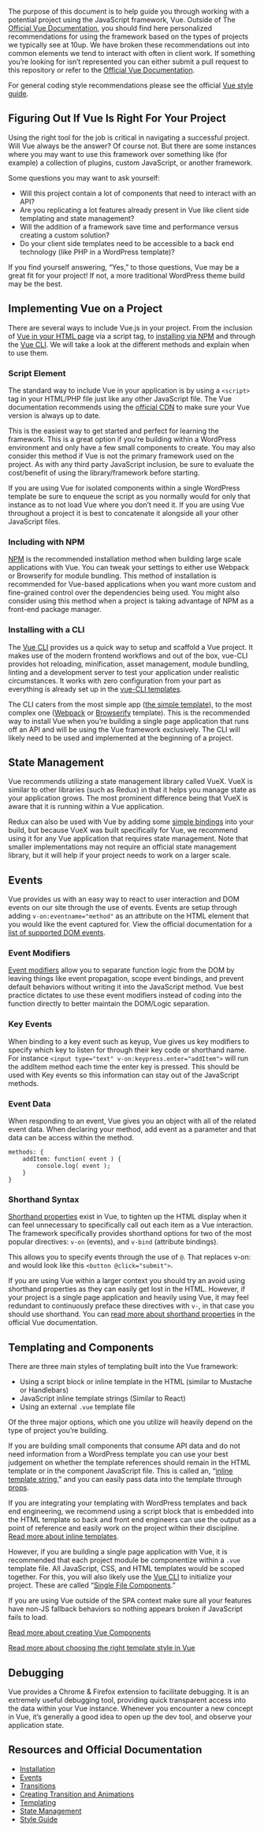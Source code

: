 The purpose of this document is to help guide you through working with a potential project using the JavaScript framework, Vue. Outside of The [Official Vue Documentation](https://vuejs.org/), you should find here personalized recommendations for using the framework based on the types of projects we typically see at 10up. We have broken these recommendations out into common elements we tend to interact with often in client work. If something you’re looking for isn’t represented you can either submit a pull request to this repository or refer to the [Official Vue Documentation](https://vuejs.org/v2/guide/).

For general coding style recommendations please see the official [Vue style guide](https://vuejs.org/v2/style-guide/).

## Figuring Out If Vue Is Right For Your Project

Using the right tool for the job is critical in navigating a successful project. Will Vue always be the answer? Of course not. But there are some instances where you may want to use this framework over something like (for example) a collection of plugins, custom JavaScript, or another framework.

Some questions you may want to ask yourself:
* Will this project contain a lot of components that need to interact with an API?
* Are you replicating a lot features already present in Vue like client side templating and state management?
* Will the addition of a framework save time and performance versus creating a custom solution? 
* Do your client side templates need to be accessible to a back end technology (like PHP in a WordPress template)?

If you find yourself answering, “Yes,” to those questions, Vue may be a great fit for your project! If not, a more traditional WordPress theme build may be the best.

## Implementing Vue on a Project

There are several ways to include Vue.js in your project. From the inclusion of [Vue in your HTML page](https://vuejs.org/v2/guide/installation.html#CDN) via a script tag, to [installing via NPM](https://vuejs.org/v2/guide/installation.html#NPM) and through the [Vue CLI](https://vuejs.org/v2/guide/installation.html#CLI). We will take a look at the different methods and explain when to use them.

### Script Element
The standard way to include Vue in your application is by using a `<script>` tag in your HTML/PHP file just like any other JavaScript file. The Vue documentation recommends using the [official CDN](https://vuejs.org/v2/guide/installation.html#CDN) to make sure your Vue version is always up to date. 

This is the easiest way to get started and perfect for learning the framework. This is a great option if you’re building within a WordPress environment and only have a few small components to create. You may also consider this method if Vue is not the primary framework used on the project. As with any third party JavaScript inclusion, be sure to evaluate the cost/benefit of using the library/framework before starting.

If you are using Vue for isolated components within a single WordPress template be sure to enqueue the script as you normally would for only that instance as to not load Vue where you don’t need it. If you are using Vue throughout a project it is best to concatenate it alongside all your other JavaScript files.

### Including with NPM

[NPM](https://vuejs.org/v2/guide/installation.html#NPM) is the recommended installation method when building large scale applications with Vue. You can tweak your settings to either use Webpack or Browserify for module bundling. This method of installation is recommended for Vue-based applications when you want more custom and fine-grained control over the dependencies being used. You might also consider using this method when a project is taking advantage of NPM as a front-end package manager.

### Installing with a CLI

The [Vue CLI](https://vuejs.org/v2/guide/installation.html#CLI) provides us a quick way to setup and scaffold a Vue project. It makes use of the modern frontend workflows and out of the box, vue-CLI provides hot reloading, minification, asset management, module bundling, linting and a development server to test your application under realistic circumstances. It works with zero configuration from your part as everything is already set up in the [vue-CLI templates](https://github.com/vuejs-templates/). 

The CLI caters from the most simple app ([the simple template](https://github.com/vuejs-templates/simple)), to the most complex one ([Webpack](https://github.com/vuejs-templates/webpack) or [Browserify](https://github.com/vuejs-templates/browserify) template). This is the recommended way to install Vue when you’re building a single page application that runs off an API and will be using the Vue framework exclusively. The CLI will likely need to be used and implemented at the beginning of a project.

## State Management

Vue recommends utilizing a state management library called VueX. VueX is similar to other libraries (such as Redux) in that it helps you manage state as your application grows. The most prominent difference being that VueX is aware that it is running within a Vue application.

Redux can also be used with Vue by adding some [simple bindings](https://github.com/revue/revue) into your build, but because VueX was built specifically for Vue, we recommend using it for any Vue application that requires state management. Note that smaller implementations may not require an official state management library, but it will help if your project needs to work on a larger scale.

## Events

Vue provides us with an easy way to react to user interaction and DOM events on our site through the use of events. Events are setup through adding `v-on:eventname="method"` as an attribute on the HTML element that you would like the event captured for. View the official documentation for a [list of supported DOM events](https://developer.mozilla.org/en-US/docs/Web/Events).

### Event Modifiers

[Event modifiers](https://vuejs.org/v2/guide/syntax.html#Modifiers) allow you to separate function logic from the DOM by leaving things like event propagation, scope event bindings, and prevent default behaviors without writing it into the JavaScript method. Vue best practice dictates to use these event modifiers instead of coding into the function directly to better maintain the DOM/Logic separation.

### Key Events

When binding to a key event such as keyup, Vue gives us key modifiers to specify which key to listen for through their key code or shorthand name. For instance `<input type="text" v-on:keypress.enter="addItem">` will run the addItem method each time the enter key is pressed. This should be used with Key events so this information can stay out of the JavaScript methods.

### Event Data

When responding to an event, Vue gives you an object with all of the related event data. When declaring your method, add event as a parameter and that data can be access within the method.
```
methods: {
    addItem: function( event ) {
        console.log( event );
    }
}
```

### Shorthand Syntax

[Shorthand properties](https://vuejs.org/v2/guide/syntax.html#Shorthands) exist in Vue, to tighten up the HTML display when it can feel unnecessary to specifically call out each item as a Vue interaction. The framework specifically provides shorthand options for two of the most popular directives: `v-on` (events), and `v-bind` (attribute bindings).

This allows you to specify events through the use of `@`. That replaces v-on: and would look like this `<button @click="submit">`. 

If you are using Vue within a larger context you should try an avoid using shorthand properties as they can easily get lost in the HTML. However, if your project is a single page application and heavily using Vue, it may feel redundant to continuously preface these directives with `v-`, in that case you should use shorthand. You can [read more about shorthand properties](https://vuejs.org/v2/guide/syntax.html#Shorthands) in the official Vue documentation.

## Templating and Components
There are three main styles of templating built into the Vue framework:

* Using a script block or inline template in the HTML (similar to Mustache or Handlebars)
* JavaScript inline template strings (Similar to React)
* Using an external `.vue` template file

Of the three major options, which one you utilize will heavily depend on the type of project you’re building.

If you are building small components that consume API data and do not need information from a WordPress template you can use your best judgement on whether the template references should remain in the HTML template or in the component JavaScript file. This is called an, “[inline template string](https://vuejs.org/v2/guide/components.html#Passing-Data-with-Props),” and you can easily pass data into the template through [props](https://vuejs.org/v2/guide/components.html#Props).

If you are integrating your templating with WordPress templates and back end engineering, we recommend using a script block that is embedded into the HTML template so back and front end engineers can use the output as a point of reference and easily work on the project within their discipline. [Read more about inline templates](https://vuejs.org/v2/guide/components.html#Inline-Templates).

However, if you are building a single page application with Vue, it is recommended that each project module be componentize within a `.vue` template file. All JavaScript, CSS, and HTML templates would be scoped together.  For this, you will also likely use the [Vue CLI](https://vuejs.org/v2/guide/installation.html#CLI) to initialize your project. These are called “[Single File Components](https://vuejs.org/v2/guide/single-file-components.html).”

If you are using Vue outside of the SPA context make sure all your features have non-JS fallback behaviors so nothing appears broken if JavaScript fails to load.

[Read more about creating Vue Components](https://vuejs.org/v2/guide/components.html)

[Read more about choosing the right template style in Vue](https://sebastiandedeyne.com/posts/2016/dealing-with-templates-in-vue-20)


## Debugging

Vue provides a Chrome & Firefox extension to facilitate debugging. It is an extremely useful debugging tool, providing quick transparent access into the data within your Vue instance. Whenever you encounter a new concept in Vue, it’s generally a good idea to open up the dev tool, and observe your application state.

## Resources and Official Documentation

* [Installation](https://vuejs.org/v2/guide/installation.html)
* [Events](https://vuejs.org/v2/guide/events.html)
* [Transitions](https://vuejs.org/v2/guide/transitions.html)
* [Creating Transition and Animations](https://css-tricks.com/creating-vue-js-transitions-animations/)
* [Templating](https://vuejs.org/v2/guide/syntax.html)
* [State Management](https://vuejs.org/v2/guide/state-management.html)
* [Style Guide](https://vuejs.org/v2/style-guide/)

